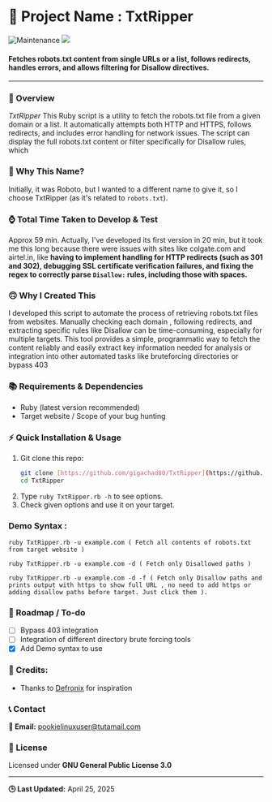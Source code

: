 
🚀 Project Name : TxtRipper
===============

![Maintenance](https://img.shields.io/badge/Maintained%3F-yes-purple.svg)
<a href="https://github.com/gigachad80/grep-backURLs/issues"><img src="https://img.shields.io/badge/contributions-welcome-brightgreen.svg?style=flat"></a>

#### Fetches robots.txt content from single URLs or a list, follows redirects, handles errors, and allows filtering for Disallow directives.

---

### 📌 Overview

 *_TxtRipper_* This Ruby script is a utility to fetch the robots.txt file from a given domain or a list. It automatically attempts both HTTP and HTTPS, follows redirects, and includes error handling for network issues. The script can display the full robots.txt content or filter specifically for Disallow rules, which 

### 🤔 Why This Name?

Initially, it was Roboto, but I wanted to a different name to give it, so I choose TxtRipper (as it's related to `robots.txt`).

### ⌚ Total Time Taken to Develop & Test

Approx 59 min. Actually, I've developed its first version in 20 min, but it took me this long because there were issues with sites like colgate.com and airtel.in, like **having to implement handling for HTTP redirects (such as 301 and 302), debugging SSL certificate verification failures, and fixing the regex to correctly parse `Disallow:` rules, including those with spaces.**

### 🙃 Why I Created This

I developed this script to automate the process of retrieving robots.txt files from websites. Manually checking each domain , following redirects, and extracting specific rules like Disallow can be time-consuming, especially for multiple targets. This tool provides a simple, programmatic way to fetch the content reliably and easily extract key information needed for analysis or integration into other automated tasks like bruteforcing directories or bypass 403

### 📚 Requirements & Dependencies

* Ruby (latest version recommended)
* Target website / Scope of your bug hunting

### ⚡ Quick Installation & Usage

1.  Git clone this repo:
    ```bash
    git clone [https://github.com/gigachad80/TxtRipper](https://github.com/gigchad80/TxtRipper)
    cd TxtRipper
    ```
2.  Type `ruby TxtRipper.rb -h` to see options.
3.  Check given options and use it on your target.

### Demo Syntax : 
```
ruby TxtRipper.rb -u example.com ( Fetch all contents of robots.txt from target website )
```
```
ruby TxtRipper.rb -u example.com -d ( Fetch only Disallowed paths )
```
```
ruby TxtRipper.rb -u example.com -d -f ( Fetch only Disallow paths and prints output with https to show full URL , no need to add https or adding disallow paths before target. Just click them ).
```

### 📝 Roadmap / To-do

-   [ ] Bypass 403 integration
-   [ ] Integration of different directory brute forcing tools
-   [x] Add Demo syntax to use 

### 💓 Credits:

* Thanks to [Defronix](https://www.youtube.com/live/j3IHA5vtuSU?si=clrTjUNkxsICSZHy)  for inspiration 

### 📞 Contact

**📧 Email:** pookielinuxuser@tutamail.com

### 📄 License

Licensed under **GNU General Public License 3.0**

---

**🕒 Last Updated:** April 25, 2025
